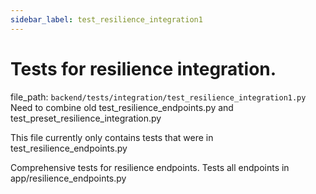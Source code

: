 ```yaml
---
sidebar_label: test_resilience_integration1
---
```


# Tests for resilience integration.

  file_path: `backend/tests/integration/test_resilience_integration1.py`
Need to combine old test_resilience_endpoints.py and test_preset_resilience_integration.py

This file currently only contains tests that were in test_resilience_endpoints.py

Comprehensive tests for resilience endpoints.
Tests all endpoints in app/resilience_endpoints.py
